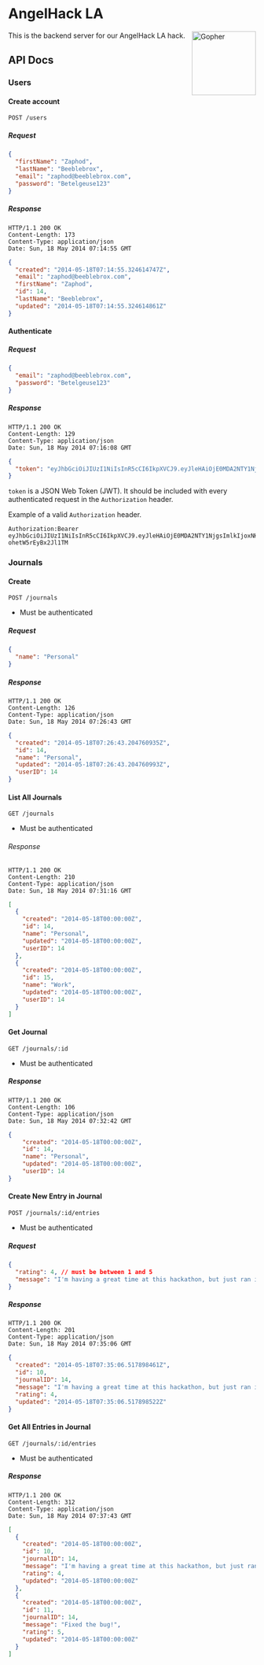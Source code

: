 # AngelHack LA

<img src="http://golang.org/doc/gopher/gopherbw.png" width="130" alt="Gopher" align="right">
This is the backend server for our AngelHack LA hack.

## API Docs

### Users

#### Create account

    POST /users

##### Request

```json
{
  "firstName": "Zaphod",
  "lastName": "Beeblebrox",
  "email": "zaphod@beeblebrox.com",
  "password": "Betelgeuse123"
}
```

##### Response

```
HTTP/1.1 200 OK
Content-Length: 173
Content-Type: application/json
Date: Sun, 18 May 2014 07:14:55 GMT
```
```json
{
  "created": "2014-05-18T07:14:55.324614747Z",
  "email": "zaphod@beeblebrox.com",
  "firstName": "Zaphod",
  "id": 14,
  "lastName": "Beeblebrox",
  "updated": "2014-05-18T07:14:55.324614861Z"
}
```

#### Authenticate

##### Request

```json
{
  "email": "zaphod@beeblebrox.com",
  "password": "Betelgeuse123"
}
```

##### Response

```
HTTP/1.1 200 OK
Content-Length: 129
Content-Type: application/json
Date: Sun, 18 May 2014 07:16:08 GMT
```
```json
{
  "token": "eyJhbGciOiJIUzI1NiIsInR5cCI6IkpXVCJ9.eyJleHAiOjE0MDA2NTY1NjgsImlkIjoxNH0.hmfpEmTidzQ5kEzJ3iZ_dMmhg-ohetW5rEyBx2Jl1TM"
}
```

`token` is a JSON Web Token (JWT). It should be included with every
authenticated request in the `Authorization` header.

Example of a valid `Authorization` header.

    Authorization:Bearer eyJhbGciOiJIUzI1NiIsInR5cCI6IkpXVCJ9.eyJleHAiOjE0MDA2NTY1NjgsImlkIjoxNH0.hmfpEmTidzQ5kEzJ3iZ_dMmhg-ohetW5rEyBx2Jl1TM

### Journals

#### Create

    POST /journals

* Must be authenticated

##### Request

```json
{
  "name": "Personal"
}
```

##### Response

```
HTTP/1.1 200 OK
Content-Length: 126
Content-Type: application/json
Date: Sun, 18 May 2014 07:26:43 GMT
```
```json
{
  "created": "2014-05-18T07:26:43.204760935Z",
  "id": 14,
  "name": "Personal",
  "updated": "2014-05-18T07:26:43.204760993Z",
  "userID": 14
}
```

#### List All Journals

    GET /journals

* Must be authenticated

###### Response

```
HTTP/1.1 200 OK
Content-Length: 210
Content-Type: application/json
Date: Sun, 18 May 2014 07:31:16 GMT
```
```json
[
  {
    "created": "2014-05-18T00:00:00Z",
    "id": 14,
    "name": "Personal",
    "updated": "2014-05-18T00:00:00Z",
    "userID": 14
  },
  {
    "created": "2014-05-18T00:00:00Z",
    "id": 15,
    "name": "Work",
    "updated": "2014-05-18T00:00:00Z",
    "userID": 14
  }
]
```

#### Get Journal

    GET /journals/:id

* Must be authenticated

##### Response

```
HTTP/1.1 200 OK
Content-Length: 106
Content-Type: application/json
Date: Sun, 18 May 2014 07:32:42 GMT
```
```json
{
    "created": "2014-05-18T00:00:00Z",
    "id": 14,
    "name": "Personal",
    "updated": "2014-05-18T00:00:00Z",
    "userID": 14
}
```

#### Create New Entry in Journal

    POST /journals/:id/entries

* Must be authenticated

##### Request

```json
{
  "rating": 4, // must be between 1 and 5
  "message": "I'm having a great time at this hackathon, but just ran into a bug."
}
```

##### Response

```
HTTP/1.1 200 OK
Content-Length: 201
Content-Type: application/json
Date: Sun, 18 May 2014 07:35:06 GMT
```
```json
{
  "created": "2014-05-18T07:35:06.517898461Z",
  "id": 10,
  "journalID": 14,
  "message": "I'm having a great time at this hackathon, but just ran into a bug",
  "rating": 4,
  "updated": "2014-05-18T07:35:06.517898522Z"
}
```

#### Get All Entries in Journal

    GET /journals/:id/entries

* Must be authenticated

##### Response

```
HTTP/1.1 200 OK
Content-Length: 312
Content-Type: application/json
Date: Sun, 18 May 2014 07:37:43 GMT
```
```json
[
  {
    "created": "2014-05-18T00:00:00Z",
    "id": 10,
    "journalID": 14,
    "message": "I'm having a great time at this hackathon, but just ran into a bug",
    "rating": 4,
    "updated": "2014-05-18T00:00:00Z"
  },
  {
    "created": "2014-05-18T00:00:00Z",
    "id": 11,
    "journalID": 14,
    "message": "Fixed the bug!",
    "rating": 5,
    "updated": "2014-05-18T00:00:00Z"
  }
]
```
